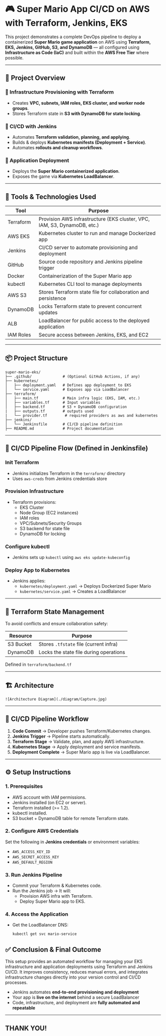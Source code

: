 # 🎮 Super Mario App CI/CD on AWS with Terraform, Jenkins, EKS

This project demonstrates a complete DevOps pipeline to deploy a containerized **Super Mario game application** on AWS using **Terraform, EKS, Jenkins, GitHub, S3, and DynamoDB** — all configured using **Infrastructure as Code (IaC)** and built within the **AWS Free Tier** where possible.

---
## 📌 Project Overview  

### 🔹 Infrastructure Provisioning with Terraform  
- Creates **VPC, subnets, IAM roles, EKS cluster, and worker node groups**.  
- Stores Terraform state in **S3 with DynamoDB for state locking**.  

### 🔹 CI/CD with Jenkins  
- Automates **Terraform validation, planning, and applying**.  
- Builds & deploys **Kubernetes manifests (Deployment + Service)**.  
- Automates **rollouts and cleanup workflows**.  

### 🔹 Application Deployment  
- Deploys the **Super Mario containerized application**.  
- Exposes the game via **Kubernetes LoadBalancer**.

---

## 🧰 Tools & Technologies Used

| Tool         | Purpose                                                                 |
|--------------|-------------------------------------------------------------------------|
| Terraform    | Provision AWS infrastructure (EKS cluster, VPC, IAM, S3, DynamoDB, etc.)|
| AWS EKS      | Kubernetes cluster to run and manage Dockerized app                    |
| Jenkins      | CI/CD server to automate provisioning and deployment                   |
| GitHub       | Source code repository and Jenkins pipeline trigger                    |
| Docker       | Containerization of the Super Mario app                                |
| kubectl      | Kubernetes CLI tool to manage deployments                              |
| AWS S3       | Stores Terraform state file for collaboration and persistence          |
| DynamoDB     | Locks Terraform state to prevent concurrent updates                    |
| ALB          | LoadBalancer for public access to the deployed application             |
| IAM Roles    | Secure access between Jenkins, EKS, and EC2                            |


---

## 📦 Project Structure

```
super-mario-eks/
├── .github/              # (Optional GitHub Actions, if any)
├── kubernetes/
│   ├── deployment.yaml   # Defines app deployment to EKS
│   └── service.yaml      # Exposes app via LoadBalancer
├── terraform/
│   ├── main.tf           # Main infra logic (EKS, IAM, etc.)
│   ├── variables.tf      # Input variables
│   ├── backend.tf        # S3 + DynamoDB configuration
|   ├── outputs.tf        # outputs used 
|   └── provider.tf        # required providers as aws and kubernetes
├── jenkins/              
│   └── Jenkinsfile       # CI/CD pipeline definition
├── README.md             # Project documentation
```

---

## 🚀 CI/CD Pipeline Flow (Defined in Jenkinsfile)

### Init Terraform
- Jenkins initializes Terraform in the `terraform/` directory
- Uses `aws-creds` from Jenkins credentials store

### Provision Infrastructure
- Terraform provisions:
  - EKS Cluster
  - Node Group (EC2 instances)
  - IAM roles
  - VPC/Subnets/Security Groups
  - S3 backend for state file
  - DynamoDB for locking

### Configure kubectl
- Jenkins sets up `kubectl` using `aws eks update-kubeconfig`

### Deploy App to Kubernetes
- Jenkins applies:
  - `kubernetes/deployment.yaml` → Deploys Dockerized Super Mario
  - `kubernetes/service.yaml` → Creates a LoadBalancer


---

## 💾 Terraform State Management

To avoid conflicts and ensure collaboration safety:

| Resource     | Purpose                                  |
|--------------|-------------------------------------------|
| S3 Bucket    | Stores `.tfstate` file (current infra)    |
| DynamoDB     | Locks the state file during operations    |

Defined in `terraform/backend.tf`

---


## 🏗️ Architecture  


`![Architecture Diagram](./diagram/Capture.jpg)`  

---

## 🔄 CI/CD Pipeline Workflow  

1. **Code Commit** → Developer pushes Terraform/Kubernetes changes.  
2. **Jenkins Trigger** → Pipeline starts automatically.  
3. **Terraform Stage** → Validate, plan, and apply AWS infrastructure.  
4. **Kubernetes Stage** → Apply deployment and service manifests.  
5. **Deployment Complete** → Super Mario app is live via LoadBalancer.  

---

## ⚙️ Setup Instructions  

### 1. Prerequisites  
- AWS account with IAM permissions.  
- Jenkins installed (on EC2 or server).  
- Terraform installed (>= 1.2).  
- kubectl installed.  
- S3 bucket + DynamoDB table for remote Terraform state.  

### 2. Configure AWS Credentials  
Set the following in **Jenkins credentials** or environment variables:  
- `AWS_ACCESS_KEY_ID`  
- `AWS_SECRET_ACCESS_KEY`  
- `AWS_DEFAULT_REGION`  

### 3. Run Jenkins Pipeline  
- Commit your Terraform & Kubernetes code.  
- Run the Jenkins job → It will:  
  - Provision AWS infra with Terraform.  
  - Deploy Super Mario app to EKS.  

### 4. Access the Application  
- Get the LoadBalancer DNS:  
  ```bash
  kubectl get svc mario-service

## ✅ Conclusion & Final Outcome

This setup provides an automated workflow for managing your EKS infrastructure and application deployments using Terraform and Jenkins CI/CD. It improves consistency, reduces manual errors, and integrates infrastructure changes directly into your version control and CI/CD processes.

- Jenkins automates **end-to-end provisioning and deployment**
- Your app is **live on the internet** behind a secure LoadBalancer
- Code, infrastructure, and deployment are **fully automated and repeatable**


---

## THANK YOU!



